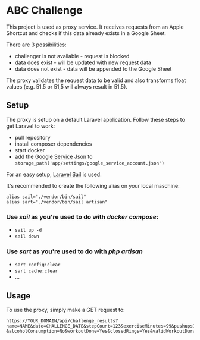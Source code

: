 # ABC Challenge

This project is used as proxy service.
It receives requests from an Apple Shortcut and checks if this data already exists in a Google Sheet.

There are 3 possibilities:
- challenger is not available - request is blocked
- data does exist - will be updated with new request data
- data does not exist - data will be appended to the Google Sheet

The proxy validates the request data to be valid and also transforms float values (e.g. 51.5 or 51,5 will always 
result in 51.5).

## Setup

The proxy is setup on a default Laravel application.
Follow these steps to get Laravel to work:

- pull repository
- install composer dependencies
- start docker
- add the [Google Service](https://console.cloud.google.com/projectselector2/iam-admin/serviceaccounts?hl=de&supportedpurview=project) Json to `storage_path('app/settings/google_service_account.json')`

For an easy setup, [Laravel Sail](https://laravel.com/docs/10.x/sail) is used.

It's recommended to create the following alias on your local maschine:

```
alias sail="./vendor/bin/sail"
alias sart="./vendor/bin/sail artisan" 
```

### Use ***sail*** as you're used to do with ***docker compose***:

- `sail up -d`
- `sail down`

### Use ***sart*** as you're used to do with ***php artisan***

- `sart config:clear`
- `sart cache:clear`
- ...

## Usage

To use the proxy, simply make a GET request to:


```
https://YOUR_DOMAIN/api/challenge_results?name=NAME&date=CHALLENGE_DATE&stepCount=123&exerciseMinutes=99&pushupsDone=Yes
&alcoholConsumption=No&workoutDone=Yes&closedRings=Yes&validWorkoutDuration=91.1&totalWorkoutDuration=56.43&validWorkouts=2&totalWorkouts=1
```
